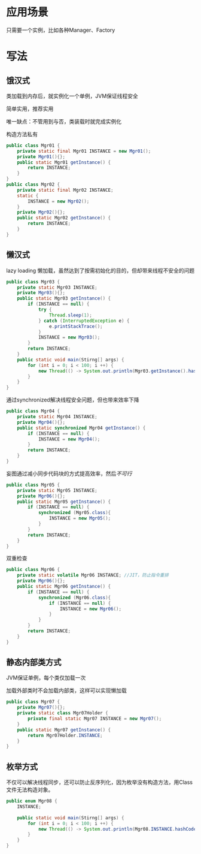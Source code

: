 # 应用场景

只需要一个实例，比如各种Manager、Factory

# 写法

## 饿汉式

类加载到内存后，就实例化一个单例，JVM保证线程安全

简单实用，推荐实用

唯一缺点：不管用到与否，类装载时就完成实例化

构造方法私有

```java
public class Mgr01 {
    private static final Mgr01 INSTANCE = new Mgr01();
    private Mgr01(){};
    public static Mgr01 getInstance() {
        return INSTANCE;
    }
}
public class Mgr02 {
    private static final Mgr02 INSTANCE;
    static {
        INSTANCE = new Mgr02();
    }
    private Mgr02(){};
    public static Mgr02 getInstance() {
        return INSTANCE;
    }
}
```
## 懒汉式 

lazy loading 懒加载，虽然达到了按需初始化的目的，但却带来线程不安全的问题
```java
public class Mgr03 {
    private static Mgr03 INSTANCE;
    private Mgr03(){};
    public static Mgr03 getInstance() {
    	if (INSTANCE == null) {
            try {
                Thread.sleep(1);
            } catch (InterruptedException e) {
                e.printStackTrace();
            }
    		INSTANCE = new Mgr03();
    	}
        return INSTANCE;
    }
    public static void main(Stirng[] args) {
    	for (int i = 0; i < 100; i ++) {
    		new Thread(() -> System.out.println(Mgr03.getInstance().hashCode())).start();
    	}
    }
}
```

通过synchronized解决线程安全问题，但也带来效率下降

```java
public class Mgr04 {
    private static Mgr04 INSTANCE;
    private Mgr04(){};
    public static synchronized Mgr04 getInstance() {
    	if (INSTANCE == null) {
    		INSTANCE = new Mgr04();
    	}
        return INSTANCE;
    }
}
```

妄图通过减小同步代码块的方式提高效率，然后*不可行*

```java
public class Mgr05 {
    private static Mgr05 INSTANCE;
    private Mgr06(){};
    public static Mgr05 getInstance() {
    	if (INSTANCE == null) {
            synchronized (Mgr05.class){
            	INSTANCE = new Mgr05();
            }
    	}
        return INSTANCE;
    }
}
```

双重检查

```java
public class Mgr06 {
    private static volatile Mgr06 INSTANCE; //JIT，防止指令重排
    private Mgr06(){};
    public static Mgr06 getInstance() {
    	if (INSTANCE == null) {
            synchronized (Mgr06.class){
                if (INSTANCE == null) {
                    INSTANCE = new Mgr06();
                }
            }
    	}
        return INSTANCE;
    }
}
```

## 静态内部类方式

JVM保证单例，每个类仅加载一次

加载外部类时不会加载内部类，这样可以实现懒加载

```java
public class Mgr07 {
    private Mgr07(){};
    private static class Mgr07Holder {
        private final static Mgr07 INSTANCE = new Mgr07();
    }
    public static Mgr07 getInstance() {
        return Mgr07Holder.INSTANCE;
    }
}
```

## 枚举方式

不仅可以解决线程同步，还可以防止反序列化，因为枚举没有构造方法，用Class文件无法构造对象。

```java
public enum Mgr08 {
    INSTANCE;
    
    public static void main(Stirng[] args) {
    	for (int i = 0; i < 100; i ++) {
    		new Thread(() -> System.out.println(Mgr08.INSTANCE.hashCode())).start();
    	}
    }
}
```

